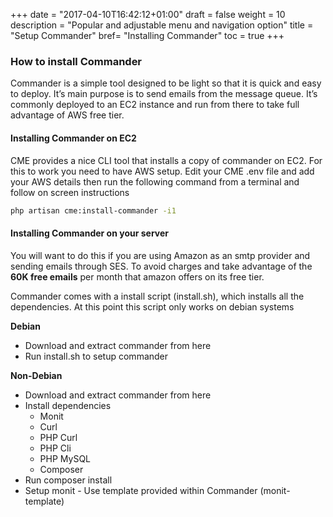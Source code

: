 +++
date = "2017-04-10T16:42:12+01:00"
draft = false
weight = 10
description = "Popular and adjustable menu and navigation option"
title = "Setup Commander"
bref= "Installing Commander"
toc = true
+++

### How to install Commander

Commander is a simple tool designed to be light so that it is quick and easy to deploy. It’s main purpose is to send emails from the message queue. It’s commonly deployed to an EC2 instance and run from there to take full advantage of AWS free tier.

#### Installing Commander on EC2

CME provides a nice CLI tool that installs a copy of commander on EC2. For this to work you need to have AWS setup. Edit your CME .env file and add your AWS details then run the following command from a terminal and follow on screen instructions

```sh
php artisan cme:install-commander -i1
```

#### Installing Commander on your server

You will want to do this if you are using Amazon as an smtp provider and sending emails through SES. To avoid charges and take advantage of the **60K free emails** per month that amazon offers on its free tier.

Commander comes with a install script (install.sh), which installs all the dependencies. At this point this script only works on debian systems

**Debian**

- Download and extract commander from here
- Run install.sh to setup commander

**Non-Debian**

- Download and extract commander from here
- Install dependencies
  - Monit
  - Curl
  - PHP Curl
  - PHP Cli
  - PHP MySQL
  - Composer
- Run composer install
- Setup monit - Use template provided within Commander (monit-template)
